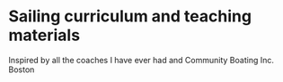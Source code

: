 # Sailing curriculum and teaching materials

Inspired by all the coaches I have ever had and Community Boating Inc. Boston
